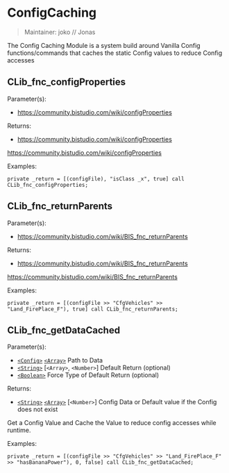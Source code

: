 # ConfigCaching

> Maintainer: joko // Jonas

The Config Caching Module is a system build around Vanilla Config functions/commands that caches the static Config values to reduce Config accesses

## CLib_fnc_configProperties

Parameter(s):
* https://community.bistudio.com/wiki/configProperties

Returns:
* https://community.bistudio.com/wiki/configProperties

https://community.bistudio.com/wiki/configProperties

Examples:
```sqf
private _return = [(configFile), "isClass _x", true] call CLib_fnc_configProperties;
```

## CLib_fnc_returnParents

Parameter(s):
* https://community.bistudio.com/wiki/BIS_fnc_returnParents

Returns:
* https://community.bistudio.com/wiki/BIS_fnc_returnParents

https://community.bistudio.com/wiki/BIS_fnc_returnParents

Examples:
```sqf
private _return = [(configFile >> "CfgVehicles" >> "Land_FirePlace_F"), true] call CLib_fnc_returnParents;
```

## CLib_fnc_getDataCached

Parameter(s):
* [`<Config>`] [`<Array>`] Path to Data
* [`<String>`] [`<Array>`, `<Number>`] Default Return (optional)
* [`<Boolean>`] Force Type of Default Return (optional)

Returns:
* [`<String>`] [`<Array>`] [`<Number>`] Config Data or Default value if the Config does not exist

Get a Config Value and Cache the Value to reduce config accesses while runtime.

Examples:
```sqf
private _return = [(configFile >> "CfgVehicles" >> "Land_FirePlace_F" >> "hasBananaPower"), 0, false] call CLib_fnc_getDataCached;
```

[`<Array>`]: https://community.bistudio.com/wiki/Array
[`<String>`]: https://community.bistudio.com/wiki/String
[`<Boolean>`]: https://community.bistudio.com/wiki/Boolean
[`<Config>`]: https://community.bistudio.com/wiki/Config
